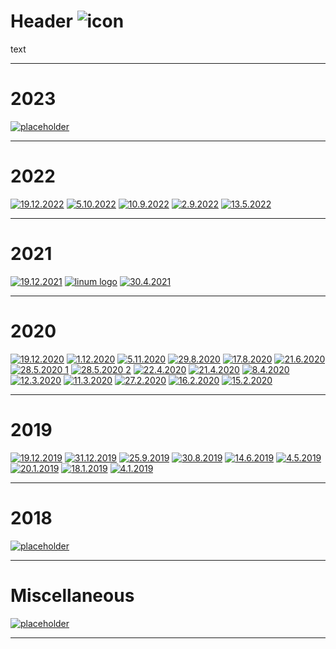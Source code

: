 # Header ![icon](https://cdn.discordapp.com/attachments/406052265963683840/944886384047583232/holat_ayleen-seraph_2x.png)

text

---

# 2023

[![placeholder](https://cdn.discordapp.com/attachments/1125344824401342529/1125345134784020520/image.png)](https://cdn.discordapp.com/attachments/1125344824401342529/1125344896321069167/unknown-16.png)

---

# 2022

[![19.12.2022](https://cdn.discordapp.com/attachments/1125344824401342529/1125396809926332516/image.png)](https://twitter.com/Ayleen_Seraph/status/1604856173630570501?s=20)
[![5.10.2022](https://cdn.discordapp.com/attachments/1125344824401342529/1125397766730952784/image.png)](https://twitter.com/Ayleen_Seraph/status/1577683561632628736?s=20)
[![10.9.2022](https://cdn.discordapp.com/attachments/1125344824401342529/1125398638311522424/image.png)](https://twitter.com/Ayleen_Seraph/status/1568446191842516993?s=20)
[![2.9.2022](https://cdn.discordapp.com/attachments/1125344824401342529/1125428434491953172/image.png)](https://cdn.discordapp.com/attachments/1125344824401342529/1125428434064125962/wake_up_halat_.png)
[![13.5.2022](https://media.discordapp.net/attachments/1125344824401342529/1125401696307253368/image.png)](https://twitter.com/Ayleen_Seraph/status/1524797124482940929?s=20)

---

# 2021

[![19.12.2021](https://media.discordapp.net/attachments/1125344824401342529/1125404571737538600/image.png)](https://twitter.com/Ayleen_Seraph/status/1472629474021806089?s=20)
[![linum logo](https://media.discordapp.net/attachments/1125344824401342529/1125423814239584256/linum128.png)](https://media.discordapp.net/attachments/1125344824401342529/1125423814239584256/linum128.png)
[![30.4.2021](https://media.discordapp.net/attachments/1125344824401342529/1125419052530139217/image.png)](https://twitter.com/Ayleen_Seraph/status/1387897757403385856)

---

# 2020

[![19.12.2020](https://media.discordapp.net/attachments/1125344824401342529/1125422066871582720/image.png)](https://twitter.com/Ayleen_Seraph/status/1340311049141161987?s=20)
[![1.12.2020](https://media.discordapp.net/attachments/1125344824401342529/1125425352412495872/image.png)](https://twitter.com/Ayleen_Seraph/status/1333465598135775235)
[![5.11.2020](https://cdn.discordapp.com/attachments/1125344824401342529/1125425729811783720/image.png)](https://twitter.com/Ayleen_Seraph/status/1324122622641266695)
[![29.8.2020](https://cdn.discordapp.com/attachments/1125344824401342529/1125429407989907528/image.png)](https://cdn.discordapp.com/attachments/1125344824401342529/1125429407524335726/halatt_2808.png)
[![17.8.2020](https://cdn.discordapp.com/attachments/1125344824401342529/1125430129808646196/image.png)](https://cdn.discordapp.com/attachments/1125344824401342529/1125430129380835478/Screenshot_2020-08-17-07-40-10-118_com.png)
[![21.6.2020](https://cdn.discordapp.com/attachments/1125344824401342529/1125430620806467604/image.png)](https://cdn.discordapp.com/attachments/1125344824401342529/1125430620244414586/unknown.png)
[![28.5.2020 1](https://media.discordapp.net/attachments/1125344824401342529/1125426631243206746/image.png)](https://twitter.com/Ayleen_Seraph/status/1265966035548733440)
[![28.5.2020 2](https://media.discordapp.net/attachments/1125344824401342529/1125426631465521313/image.png)](https://twitter.com/Ayleen_Seraph/status/1265966035548733440)
[![22.4.2020](https://cdn.discordapp.com/attachments/1125344824401342529/1125431207329538048/image.png)](https://cdn.discordapp.com/attachments/1125344824401342529/1125431206889148527/halat_ayleen_2204.png)
[![21.4.2020](https://cdn.discordapp.com/attachments/1125344824401342529/1125431794985078804/image.png)](https://cdn.discordapp.com/attachments/1125344824401342529/1125431794574045314/unknown1.png)
[![8.4.2020](https://cdn.discordapp.com/attachments/1125344824401342529/1125432584726397099/image.png)](https://cdn.discordapp.com/attachments/1125344824401342529/1125432584265019392/halat_uwu_0704_5.png)
[![12.3.2020](https://media.discordapp.net/attachments/1125344824401342529/1125427182265712670/image.png)](https://twitter.com/Ayleen_Seraph/status/1237794615777996800)
[![11.3.2020](https://cdn.discordapp.com/attachments/1125344824401342529/1125433894834012160/image.png)](https://cdn.discordapp.com/attachments/1125344824401342529/1125433894406205571/h1-.gif)
[![27.2.2020](https://cdn.discordapp.com/attachments/1125344824401342529/1125435569305038978/image.png)](https://cdn.discordapp.com/attachments/1125344824401342529/1125435568914976848/ayleen_halat_sketch_2702_2020.png)
[![16.2.2020](https://cdn.discordapp.com/attachments/1125344824401342529/1125435926613594122/image.png)](https://cdn.discordapp.com/attachments/1125344824401342529/1125435926206742598/unknown2.png)
[![15.2.2020](https://cdn.discordapp.com/attachments/1125344824401342529/1125436475438276708/image.png)](https://cdn.discordapp.com/attachments/1125344824401342529/1125436475153055905/unknown_7_2020.png)

---

# 2019

[![19.12.2019](https://media.discordapp.net/attachments/1125344824401342529/1125422966696575056/image.png)](https://twitter.com/Ayleen_Seraph/status/1208020827469430784)
[![31.12.2019](https://media.discordapp.net/attachments/1125344824401342529/1125426125355614268/image.png)](https://twitter.com/Ayleen_Seraph/status/1211849334339383297)
[![25.9.2019](https://cdn.discordapp.com/attachments/1125344824401342529/1125437710308475052/image.png)](https://cdn.discordapp.com/attachments/1125344824401342529/1125437709947773058/halat_and_cat-.png)
[![30.8.2019](https://cdn.discordapp.com/attachments/1125344824401342529/1125438232113446952/image.png)](https://cdn.discordapp.com/attachments/1125344824401342529/1125438231706615838/halat_animu_eyes.png)
[![14.6.2019](https://cdn.discordapp.com/attachments/1125344824401342529/1125438651292197047/image.png)](https://cdn.discordapp.com/attachments/1125344824401342529/1125438650939883590/halat_1106.png)
[![4.5.2019](https://media.discordapp.net/attachments/1125344824401342529/1125427182626427020/image.png)](https://twitter.com/Ayleen_Seraph/status/1237794615777996800)
[![20.1.2019](https://cdn.discordapp.com/attachments/1125344824401342529/1125440279755898920/image.png)](https://cdn.discordapp.com/attachments/1125344824401342529/1125440279185477712/green_greens_2001_--2.png)
[![18.1.2019](https://cdn.discordapp.com/attachments/1125344824401342529/1125440552872194079/image.png)](https://cdn.discordapp.com/attachments/1125344824401342529/1125440552284983376/eye_1801.png)
[![4.1.2019](https://cdn.discordapp.com/attachments/1125344824401342529/1125440936411926558/image.png)](https://cdn.discordapp.com/attachments/1125344824401342529/1125440933832433806/unknown.png)

---

# 2018

[![placeholder](https://cdn.discordapp.com/attachments/1125344824401342529/1125345134784020520/image.png)](https://cdn.discordapp.com/attachments/1125344824401342529/1125344896321069167/unknown-16.png)

---

# Miscellaneous

[![placeholder](https://cdn.discordapp.com/attachments/1125344824401342529/1125345134784020520/image.png)](https://cdn.discordapp.com/attachments/1125344824401342529/1125344896321069167/unknown-16.png)

---